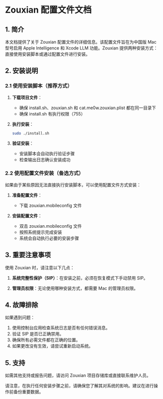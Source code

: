 # Zouxian 配置文件文档

## 1. 简介

本文档提供了关于 Zouxian 配置文件的详细信息。该配置文件旨在为中国版 Mac 型号启用 Apple Intelligence 和 Xcode LLM 功能。Zouxian 提供两种安装方式：直接使用安装脚本或通过配置文件进行安装。

## 2. 安装说明

### 2.1 使用安装脚本（推荐方式）

1. **下载项目文件**：
   - 确保 install.sh、zouxian.sh 和 cat.me0w.zouxian.plist 都在同一目录下
   - 确保 install.sh 有执行权限（755）

2. **执行安装**：
   ```bash
   sudo ./install.sh
   ```

3. **验证安装**：
   - 安装脚本会自动执行验证步骤
   - 检查输出日志确认安装成功

### 2.2 使用配置文件安装（备选方式）

如果由于某些原因无法直接执行安装脚本，可以使用配置文件方式安装：

1. **准备配置文件**：
   - 下载 zouxian.mobileconfig 文件

2. **安装配置文件**：
   - 双击 zouxian.mobileconfig 文件
   - 按照系统提示完成安装
   - 系统会自动执行必要的安装步骤

## 3. 重要注意事项

使用 Zouxian 时，请注意以下几点：

1. **系统完整性保护（SIP）**：在安装之前，必须在恢复模式下手动禁用 SIP。

2. **管理员权限**：无论使用哪种安装方式，都需要 Mac 的管理员权限。

## 4. 故障排除

如果遇到问题：

1. 使用控制台应用检查系统日志是否有任何错误消息。
2. 验证 SIP 是否已正确禁用。
3. 确保所有必需文件都在正确的位置。
4. 如果更改没有生效，请尝试重新启动系统。

## 5. 支持

如需其他支持或报告问题，请访问 Zouxian 项目存储库或直接联系维护人员。

请注意，在执行任何安装步骤之前，请确保您了解其对系统的影响。建议在进行操作前备份重要数据。
